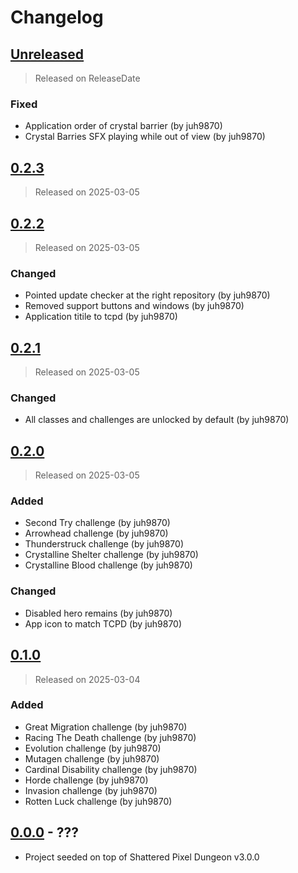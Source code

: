# Changelog

<!-- next-header -->

## [Unreleased]

> Released on ReleaseDate

### Fixed

- Application order of crystal barrier (by juh9870)
- Crystal Barries SFX playing while out of view (by juh9870)

## [0.2.3]

> Released on 2025-03-05

## [0.2.2]

> Released on 2025-03-05

### Changed

- Pointed update checker at the right repository (by juh9870)
- Removed support buttons and windows (by juh9870)
- Application titile to tcpd (by juh9870)

## [0.2.1]

> Released on 2025-03-05

### Changed

- All classes and challenges are unlocked by default (by juh9870)

## [0.2.0]

> Released on 2025-03-05

### Added

- Second Try challenge (by juh9870)
- Arrowhead challenge (by juh9870)
- Thunderstruck challenge (by juh9870)
- Crystalline Shelter challenge (by juh9870)
- Crystalline Blood challenge (by juh9870)

### Changed

- Disabled hero remains (by juh9870)
- App icon to match TCPD (by juh9870)

## [0.1.0]

> Released on 2025-03-04

### Added

- Great Migration challenge (by juh9870)
- Racing The Death challenge (by juh9870)
- Evolution challenge (by juh9870)
- Mutagen challenge (by juh9870)
- Cardinal Disability challenge (by juh9870)
- Horde challenge (by juh9870)
- Invasion challenge (by juh9870)
- Rotten Luck challenge (by juh9870)

## [0.0.0] - ???
- Project seeded on top of Shattered Pixel Dungeon v3.0.0

<!-- next-url -->
[Unreleased]: https://github.com/juh9870/TooCruelPixelDungeonTrials/compare/TCPD-0.2.3...HEAD
[0.2.3]: https://github.com/juh9870/TooCruelPixelDungeonTrials/compare/TCPD-0.2.2...TCPD-0.2.3
[0.2.2]: https://github.com/juh9870/TooCruelPixelDungeonTrials/compare/TCPD-0.2.1...TCPD-0.2.2
[0.2.1]: https://github.com/juh9870/TooCruelPixelDungeonTrials/compare/TCPD-0.2.0...TCPD-0.2.1
[0.2.0]: https://github.com/juh9870/TooCruelPixelDungeonTrials/compare/TCPD-0.1.0...TCPD-0.2.0
[0.1.0]: https://github.com/juh9870/TooCruelPixelDungeonTrials/compare/TCPD-0.0.0...TCPD-0.1.0
[0.0.0]: https://github.com/juh9870/TooCruelPixelDungeonTrials/tree/TCPD-0.0.0